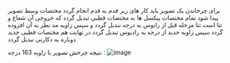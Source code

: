 برای چرخاندن یک تصویر باید کار های زیر قدم به قدم انجام گردد
مختصات وسط تصویر پیدا شود
تمام مختصات پیکسل ها به مختصات قطبی تبدیل گردد که خروجی آن شعاع و تتا است
تتا مرحله قبل از رایوس به درجه تبدیل گردد و سپس زاویه مد نطر به آن افزوده گردد
سپس زاویه جدید از درجه به رادیوس تبدیل گردد
در نهایت هم مختصات قطبی جدید دوباره به دکارتی تبدیل گردد

نتیجه چرخش تصویر با زاویه 163 درجه :
![image](https://user-images.githubusercontent.com/80279784/113261271-7f3f8480-92e4-11eb-9d02-f04516ace4fd.png)
